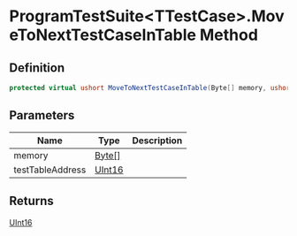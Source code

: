 # ProgramTestSuite&lt;TTestCase&gt;.MoveToNextTestCaseInTable Method
## Definition

```c#
protected virtual ushort MoveToNextTestCaseInTable(Byte[] memory, ushort testTableAddress);
```

## Parameters

| Name | Type | Description |
| ---- | ---- | ----------- |
| memory | [Byte\[\]](https://learn.microsoft.com/en-gb/dotnet/api/System.Byte) |  |
| testTableAddress | [UInt16](https://learn.microsoft.com/en-gb/dotnet/api/System.UInt16) |  |

## Returns

[UInt16](https://learn.microsoft.com/en-gb/dotnet/api/System.UInt16)
